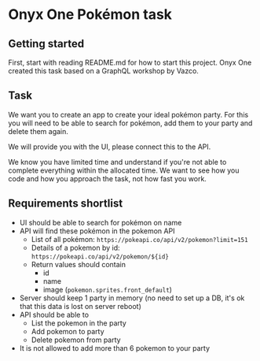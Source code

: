 # Onyx One Pokémon task

## Getting started

First, start with reading README.md for how to start this project. Onyx One created this task based on a GraphQL workshop by Vazco.

## Task

We want you to create an app to create your ideal pokémon party. For this you will need to be able to search for pokémon, add them to your party and delete them again.

We will provide you with the UI, please connect this to the API.

We know you have limited time and understand if you're not able to complete everything within the allocated time. We want to see how you code and how you approach the task, not how fast you work.

## Requirements shortlist

- UI should be able to search for pokémon on name
- API will find these pokémon in the pokemon API
  - List of all pokémon: `https://pokeapi.co/api/v2/pokemon?limit=151`
  - Details of a pokemon by id: `https://pokeapi.co/api/v2/pokemon/${id}`
  - Return values should contain
    - id
    - name
    - image (`pokemon.sprites.front_default`)
- Server should keep 1 party in memory (no need to set up a DB, it's ok that this data is lost on server reboot)
- API should be able to
  - List the pokemon in the party
  - Add pokemon to party
  - Delete pokemon from party
- It is not allowed to add more than 6 pokemon to your party